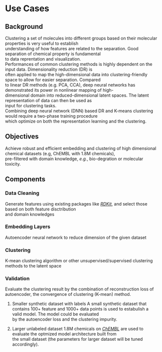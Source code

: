 # Use Cases  

## Background  
Clustering a set of molecules into different groups based on their molecular properties is very useful to establish   
understanding of how features are related to the separation. Good separation of chemical property is fundamental   
to data reprentation and visualization.   
Performances of common clustering methods is highly dependent on the input data. Dimensionality reduction (DR) is  
often applied to map the high-dimensional data into clustering-friendly space to allow for easier separation. Compared  
to linear DR methods (e.g. PCA, CCA), deep neural networks has demonstrated its power in nonlinear mapping of high-  
dimensional domain into reduced-dimensional latent spaces. The latent representation of data can then be used as  
input for clustering tasks.  
Combining deep neural network (DNN) based DR and K-means clustering would require a two-phase training procedure  
which optimize on both the representation learning and the clustering. 


## Objectives  

Achieve robust and efficient embedding and clustering of high dimensional chemical datasets (e.g, ChEMBL with 1.8M chemicals),   
pre-filtered with domain knowledge, *_e.g._*, bio-degration or molecular toxicity.

## Components  

### Data Cleaning
Generate features using existing packages like [*_RDKit_*](https://www.rdkit.org/), and select those based on both feature disctribution  
and domain knowledges

### Embedding Layers
Autoencoder neural network to reduce dimension of the given dataset

### Clustering  
K-mean clustering algorithm or other unsupervised/supervised clustering methods to the latent space

### Validation  
Evaluate the clustering result by the combination of reconstruction loss of autoencoder, the convergence of clustering (K-mean) method.
     
1. Smaller synthetic dataset with labels
A small synthetic dataset that contains 100+ feature and 1000+ data points is used to estabulish a valid model. The model could be evaluated  
by the autoencoder loss and the clustering impurity. 

2. Larger unlabeled dataset
1.8M chemicals on [*_ChEMBL_*](https://www.ebi.ac.uk/chembl/) are used to evaluate the optmized model architecture built from   
the small dataset (the parameters for larger dataset will be tuned accordingly). 


